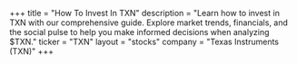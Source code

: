 +++
title = "How To Invest In TXN"
description = "Learn how to invest in TXN with our comprehensive guide. Explore market trends, financials, and the social pulse to help you make informed decisions when analyzing $TXN."
ticker = "TXN"
layout = "stocks"
company = "Texas Instruments (TXN)"
+++

